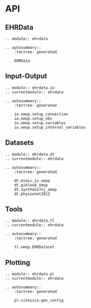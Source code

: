 # API

## EHRData

```{eval-rst}
.. module:: ehrdata

.. autosummary::
    :toctree: generated

    EHRData
```

## Input-Output

```{eval-rst}
.. module:: ehrdata.io
.. currentmodule:: ehrdata

.. autosummary::
    :toctree: generated

    io.omop.setup_connection
    io.omop.setup_obs
    io.omop.setup_variables
    io.omop.setup_interval_variables
```

## Datasets

```{eval-rst}
.. module:: ehrdata.dt
.. currentmodule:: ehrdata

.. autosummary::
    :toctree: generated

    dt.mimic_iv_omop
    dt.gibleed_omop
    dt.synthea27nj_omop
    dt.physionet2012
```

## Tools

```{eval-rst}
.. module:: ehrdata.tl
.. currentmodule:: ehrdata

.. autosummary::
    :toctree: generated

    tl.omop.EHRDataset
```

## Plotting

```{eval-rst}
.. module:: ehrdata.pl
.. currentmodule:: ehrdata

.. autosummary::
    :toctree: generated

    pl.vitessce.gen_config
```
